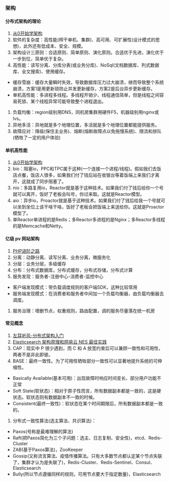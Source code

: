 ### 架构

#### 分布式架构的理论
1. [从0开始学架构](https://time.geekbang.org/column/article/6354)
1. 软件的复杂度：高性能(榨干单机、集群)、高可用、可扩展性(设计模式的思想)，此外还有低成本、安全、规模。
1. 架构设计三原则：合适原则、简单原则、演化原则。合适优于先进，演化优于一步到位，简单优于复杂。
1. 高性能：读写分离、分库分表(或业务分库)、NoSql(文档数据库、列式数据库、全文搜索)、使用缓存。
 * 缓存雪崩：缓存大量瞬时失效，导致数据库压力过大崩溃，继而导致整个系统崩溃，方案1是用更新锁防止并发更新缓存，方案2是后台异步更新缓存。
 * 单机高性能：多进程多线程。多线程开销少、线程通信简单，但是线程之间容易死锁、某个线程异常可能导致整个进程退出。
1. 负载均衡：region级别用DNS，同机房集群用硬件F5，机器级别用nginx或lvs。
1. 异地多活：异地就是多个地理位置，多活就是多个地理位置都能提供服务。
1. 故障应对：降级(保住主业务)、熔断(熔断故障点以免拖慢系统)、限流和排队(牺牲了一定的用户体验)

#### 单机高性能
1. [从0开始学架构](https://time.geekbang.org/column/article/8805)
1. bio：阻塞io，PPC和TPC属于这种(一个连接一个进程/线程)。假如我们去饭店点餐，饭店人很多，如果我们付了钱后站在收银台等着饭端上来我们才离开，这就成了同步阻塞了。
1. nio：多路复用io，Reactor就是基于这种技术。如果我们付了钱后给你一个号就可以离开，饭好了老板会叫号，你过来取。这就是Reactor模型。
1. aio：异步io，Proactor就是基于这种技术。如果我们付了钱后给我一个号就可以坐到坐位上该干啥干啥，饭好了老板会把饭端上来送给你。这就是Proactor模型了。
1. 单Reactor单进程的是Redis；多Reactor多进程的是Nginx；多Reactor多线程的是Memcache和Netty。

#### 亿级 pv 网站架构
1. [PHP进阶之路](https://segmentfault.com/ls/1650000011318558)
1. 分离：动静分离、读写分离、业务分离，微服务化
1. 分层：业务分层，多级缓存
1. 分布：分布式数据库，分布式缓存，分布式存储，分布式计算
1. 服务发现：服务者-注册中心-消费者-监控中心
 * 客户端发现模式：带负载调度规则的客户端SDK，这种比较常用
 * 服务端发现模式：在消费者和服务者中间加一个负载均衡器，由负载均衡器去调度。
1. 服务治理：增删节点，权重规则，路由配置，调的服务尽量落在统一机房

#### 常见概念
1. [左耳听风-分布式架构入门](https://time.geekbang.org/column/article/10603)
1. [Elasticsearch 架构原理和网易云 NES 最佳实践](https://niceaz.com/2018/12/09/elasticsearch-architecture/)
1. CAP：现实中 P 很少遇到，而 C 和 A 放宽约束后可以兼顾一致性和可用性，两者不是非此即彼。
1. BASE：最终一致性。为了可用性牺牲部分一致性可以显著地提升系统的可伸缩性。
 * Basically Available(基本可用)：出现故障时响应时间变长、部分用户功能不正常
 * Soft State(软状态)：相对于原子性而言，所有数据副本都是一致的，这是硬状态。软状态则有数据副本不一致的时候。
 * Consistent(最终一致性)：软状态在某个时间期限后，所有数据副本都是一致的。
1. 分布式一致性算法(选主算法、共识算法)：
 * Paxos(号称是最难理解的算法)
 * Raft(把Paxos简化为三个子问题：选主、日志复制、安全性)，etcd、Redis-Cluster
 * ZAB(基于Paxos算法)，ZooKeeper
 * Gossip(又称流言算法、疫情传播算法。只有大多数节点都认定某个节点失联了，集群才认为是失联了)，Redis-Cluster、Redis-Sentinel、Consul、Elasticsearch
 * Bully(所以节点遵循同样的规则，可用节点要大于指定数量)，Elasticsearch



